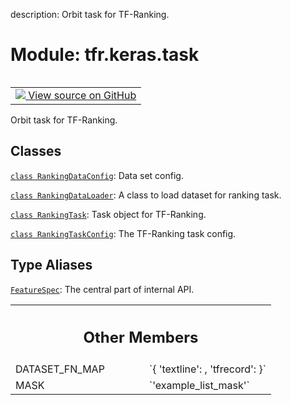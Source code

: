 description: Orbit task for TF-Ranking.

<div itemscope itemtype="http://developers.google.com/ReferenceObject">
<meta itemprop="name" content="tfr.keras.task" />
<meta itemprop="path" content="Stable" />
<meta itemprop="property" content="DATASET_FN_MAP"/>
<meta itemprop="property" content="MASK"/>
</div>

# Module: tfr.keras.task

<!-- Insert buttons and diff -->

<table class="tfo-notebook-buttons tfo-api nocontent" align="left">
<td>
  <a target="_blank" href="https://github.com/tensorflow/ranking/tree/master/tensorflow_ranking/python/keras/task.py">
    <img src="https://www.tensorflow.org/images/GitHub-Mark-32px.png" />
    View source on GitHub
  </a>
</td>
</table>

Orbit task for TF-Ranking.

## Classes

[`class RankingDataConfig`](../../tfr/keras/task/RankingDataConfig.md): Data set
config.

[`class RankingDataLoader`](../../tfr/keras/task/RankingDataLoader.md): A class
to load dataset for ranking task.

[`class RankingTask`](../../tfr/keras/task/RankingTask.md): Task object for
TF-Ranking.

[`class RankingTaskConfig`](../../tfr/keras/task/RankingTaskConfig.md): The
TF-Ranking task config.

## Type Aliases

[`FeatureSpec`](../../tfr/keras/task/FeatureSpec.md): The central part of
internal API.

<!-- Tabular view -->

 <table class="responsive fixed orange">
<colgroup><col width="214px"><col></colgroup>
<tr><th colspan="2"><h2 class="add-link">Other Members</h2></th></tr>

<tr>
<td>
DATASET_FN_MAP<a id="DATASET_FN_MAP"></a>
</td>
<td>
`{
 'textline': <class 'tensorflow.python.data.ops.readers.TextLineDatasetV2'>,
 'tfrecord': <class 'tensorflow.python.data.ops.readers.TFRecordDatasetV2'>
}`
</td>
</tr><tr>
<td>
MASK<a id="MASK"></a>
</td>
<td>
`'example_list_mask'`
</td>
</tr>
</table>
